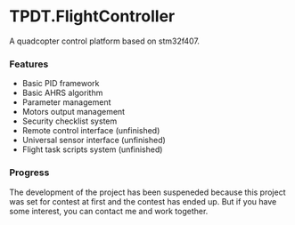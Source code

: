 # TPDT.FlightController
A quadcopter control platform based on stm32f407.

### Features
* Basic PID framework
* Basic AHRS algorithm
* Parameter management
* Motors output management
* Security checklist system
* Remote control interface (unfinished)
* Universal sensor interface (unfinished)
* Flight task scripts system (unfinished)

### Progress
The development of the project has been suspeneded because this project was set for contest at first and the contest has ended up. But if you have some interest, you can contact me and work together.
